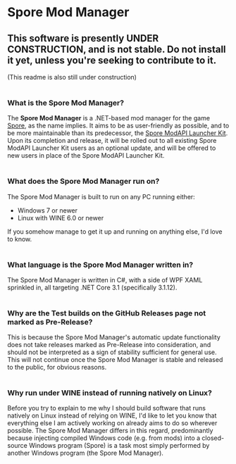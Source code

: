 # Spore Mod Manager

## This software is presently UNDER CONSTRUCTION, and is not stable. Do not install it yet, unless you're seeking to contribute to it.
(This readme is also still under construction)
<br><br>

### What is the Spore Mod Manager?
The **Spore Mod Manager** is a .NET-based mod manager for the game [Spore](http://www.spore.com/), as the name implies. It aims to be as user-friendly as possible, and to be more maintainable than its predecessor, the [Spore ModAPI Launcher Kit](http://davoonline.com/sporemodder/rob55rod/ModAPI/Public/). Upon its completion and release, it will be rolled out to all existing Spore ModAPI Launcher Kit users as an optional update, and will be offered to new users in place of the Spore ModAPI Launcher Kit.
<br><br>

### What does the Spore Mod Manager run on?
The Spore Mod Manager is built to run on any PC running either:
- Windows 7 or newer
- Linux with WINE 6.0 or newer

If you somehow manage to get it up and running on anything else, I'd love to know.
<br><br>

### What language is the Spore Mod Manager written in?
The Spore Mod Manager is written in C#, with a side of WPF XAML sprinkled in, all targeting .NET Core 3.1 (specifically 3.1.12).
<br><br>

### Why are the Test builds on the GitHub Releases page not marked as Pre-Release?
This is because the Spore Mod Manager's automatic update functionality does not take releases marked as Pre-Release into consideration, and should not be interpreted as a sign of stability sufficient for general use. This will not continue once the Spore Mod Manager is stable and released to the public, for obvious reasons.
<br><br>

### Why run under WINE instead of running natively on Linux?
Before you try to explain to me why I should build software that runs natively on Linux instead of relying on WINE, I'd like to let you know that everything else I am actively working on already aims to do so wherever possible. The Spore Mod Manager differs in this regard, predominantly because injecting compiled Windows code (e.g. from mods) into a closed-source Windows program (Spore) is a task most simply performed by another Windows program (the Spore Mod Manager).
